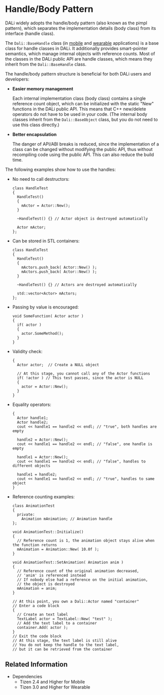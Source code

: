 # Handle/Body Pattern


DALi widely adopts the handle/body pattern (also known as the pimpl pattern), which separates the implementation details (body class) from its interface (handle class).

The `Dali::BaseHandle` class (in [mobile](../../../api/mobile/latest/classDali_1_1BaseHandle.html) and [wearable](../../../api/wearable/latest/classDali_1_1BaseHandle.html) applications) is a base class for handle classes in DALi. It additionally provides smart-pointer semantics, which manage internal objects with reference counts. Most of the classes in the DALi public API are handle classes, which means they inherit from the `Dali::BaseHandle` class.

The handle/body pattern structure is beneficial for both DALi users and developers:

- **Easier memory management**

  Each internal implementation class (body class) contains a single reference count object, which can be initialized with the static "New" functions in the DALi public API. This means that C++ new/delete operators do not have to be used in your code. (The internal body classes inherit from the `Dali::BaseObject` class, but you do not need to use this class directly.)

- **Better encapsulation**

  The danger of API/ABI breaks is reduced, since the implementation of a class can be changed without modifying the public API, thus without recompiling code using the public API. This can also reduce the build time.

The following examples show how to use the handles:

- No need to call destructors:

  ```
  class HandleTest
  {
    HandleTest()
    {
      mActor = Actor::New();
    }

    ~HandleTest() {} // Actor object is destroyed automatically

    Actor mActor;
  };
  ```

- Can be stored in STL containers:

  ```
  class HandleTest
  {
    HandleTest()
    {
      mActors.push_back( Actor::New() );
      mActors.push_back( Actor::New() );
    }

    ~HandleTest() {} // Actors are destroyed automatically

    std::vector<Actor> mActors;
  };
  ```

- Passing by value is encouraged:

  ```
  void SomeFunction( Actor actor )
  {
    if( actor )
    {
      actor.SomeMethod();
    }
  }
  ```

- Validity check:

  ```
  {
    Actor actor;  // Create a NULL object

    // At this stage, you cannot call any of the Actor functions
    if( !actor ) // This test passes, since the actor is NULL
    {
      actor = Actor::New();
    }
  }
  ```

- Equality operators:

  ```
  {
    Actor handle1;
    Actor handle2;
    cout << handle1 == handle2 << endl; // "true", both handles are empty

    handle2 = Actor::New();
    cout << handle1 == handle2 << endl; // "false", one handle is empty

    handle1 = Actor::New();
    cout << handle1 == handle2 << endl; // "false", handles to different objects

    handle1 = handle2;
    cout << handle1 == handle2 << endl; // "true", handles to same object
  }
  ```

- Reference counting examples:

  ```
  class AnimationTest
  {
    private:
      Animation mAnimation; // Animation handle
  };

  void AnimationTest::Initialize()
  {
    // Reference count is 1, the animation object stays alive when the function returns
    mAnimation = Animation::New( 10.0f );
  }

  void AnimationTest::SetAnimation( Animation anim )
  {
    // Reference count of the original animation decreased,
    // 'anim' is referenced instead
    // If nobody else had a reference on the initial animation,
    // the object is destroyed
    mAnimation = anim;
  }
  ```

  ```
  // At this point, you own a Dali::Actor named "container"
  // Enter a code block
  {
    // Create an text label
    TextLabel actor = TextLabel::New( "test" );
    // Add the text label to a container
    container.Add( actor );
  }
  // Exit the code block
  // At this stage, the text label is still alive
  // You do not keep the handle to the text label,
  // but it can be retrieved from the container
  ```

## Related Information
* Dependencies
  - Tizen 2.4 and Higher for Mobile
  - Tizen 3.0 and Higher for Wearable
